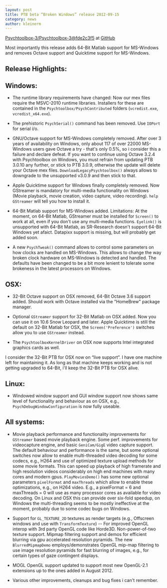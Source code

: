 ```yaml
---
layout: post
title: PTB beta “Broken Windows” release 2012-09-15
category: news
author: kleinerm
---
```


[Psychtoolbox-3/Psychtoolbox-3@fde2c3f5][commit] at [GitHub](https://github.com/Psychtoolbox-3/Psychtoolbox-3)

Most importantly this release adds 64-Bit Matlab support for MS-Windows and
removes Octave support and Quicktime support for MS-Windows.

Release Highlights:
-------------------

Windows:
--------

*  The runtime library requirements have changed: Now our mex files require the
   MSVC-2010 runtime libraries. Installers for these are contained in the
   `Psychtoolbox/PsychContributed` folders (`vcredist.exe`, `vcredist_x64.exe`).

*  The prehistoric `PsychSerial()` command has been removed. Use `IOPort`
   for serial i/o.

*  GNU/Octave support for MS-Windows completely removed. After over 3 years of
   availability on Windows, only about 117 of over 22000 MS-Windows users gave
   Octave a try - that's only 0.5%, so i consider this a failure and declare
   defeat. If you want to continue using Octave 3.2.4 with Psychtoolbox on
   Windows, you must refrain from updating PTB 3.0.10 any further, or stick to
   PTB 3.0.9, otherwise the update will delete your Octave mex files.
   `DownloadLegacyPsychtoolbox()` always allows to downgrade to the
   unsupported v3.0.9 and then stick to that.

*  Apple Quicktime support for Windows finally completely removed. Now
   GStreamer is mandatory for multi-media functionality on Windows (Movie
   playback, movie creation, video capture, video recording). `help GStreamer`
   will tell you how to install it.

*  64-Bit Matlab support for MS-Windows added. Limitations: At the moment, on
   64-Bit Matlab, GStreamer must be installed for `Screen()` to work at all, even
   if you don't use any multi-media functions. `Eyelink()` is unsupported with
   64-Bit Matlab, as SR-Research doesn't support 64-Bit Windows yet afaict.
   Datapixx support is missing, but will probably get added soon.

*  A new `PsychTweak()` command allows to control some parameters on how
   clocks are handled on MS-Windows. This allows to change the way broken clock
   hardware on MS-Windows is detected and handled. The defaults have been
   changed to be a bit more lenient to tolerate some brokeness in the latest
   processors on Windows.

OSX:
----

*  32-Bit Octave support on OSX removed, 64-Bit Octave 3.6 support added.
   Should work with Octave installed via the "HomeBrew" package manager.

*  Optional `GStreamer` support for 32-Bit Matlab on OSX added. Now you can
   use it on 10.6 Snow Leopard and later. Apple Quicktime is still the default
   on 32-Bit Matlab for OSX, the `Screen('Preference')` switches allow you to use
   `GStreamer` instead.

*  The `PsychtoolboxKernelDriver` on OSX now supports Intel integrated
   graphics cards as well.

I consider the 32-Bit PTB for OSX now on “live support”. I have one machine
left for maintaining it. As long as that machine keeps working and is not
getting upgraded to 64-Bit, i'll keep the 32-Bit PTB for OSX alive.

Linux:
------

*  Windowed window support and GUI window support now shows same level of
   functionality and behaviour as on OSX, e.g.,
   `PsychDebugWindowConfiguration` is now fully useable.

All systems:
------------

*  Movie playback performance and functionality improvements for `GStreamer`
   based movie playback engine. Some perf. improvements for videocapture
   engine, and basic `GeniCam/GigE` video capture support. The default
   behaviour and performance is the same, but some optional switches now allow
   to enable multi-threaded video decoding for some codecs, e.g., H264 and use
   of optimized texture upload methods for some movie formats. This can speed
   up playback of high framerate and high resolution videos considerably on
   high end machines with many cores and modern gpus. `PlayMoviesDemo()` has
   some new optional parameters `pixelFormat` and `maxThreads` which allow to
   enable these optimizations, e.g., on H264 video. E.g., a pixelFormat = 6 and
   maxThreads = 0 will use as many processor cores as available for video
   decoding. On Linux and OSX this can provide over six-fold speedup, on
   Windows the multi-threading seems to be mostly ineffective at the moment,
   probably due to some codec bugs on Windows.

*  Support for `GL_TEXTURE_2D` textures as render targets (e.g., Offscreen
   windows and use with `TransformTexture`) -- For improved OpenGL interop with
   3rd party OpenGL code like Horde3D. Non-power-of-two texture support. Mipmap
   filtering support and demos for efficient blurring via gpu accelerated
   resolution pyramids. The new `BlurredMipmapDemo` employs/demonstrates OpenGL
   mip-map filtering to use image resolution pyramids for fast blurring of
   images, e.g., for certain types of gaze contingent displays.

*  MOGL OpenGL support updated to support most new OpenGL-2.1 extensions up
   to the ones added in August 2012.

*  Various other improvements, cleanups and bug fixes i can't remember.

[commit]: https://github.com/Psychtoolbox-3/Psychtoolbox-3/commit/fde2c3f5e00dabd27fc83356659f8099c78c585f
